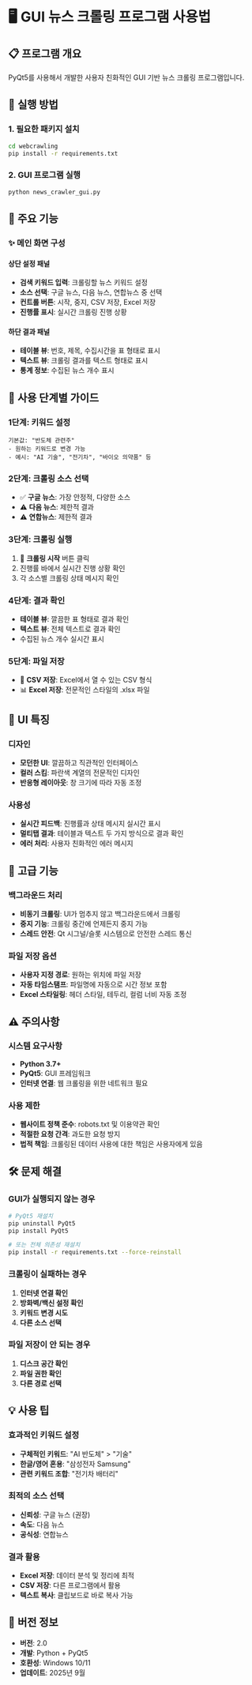 # 🖥️ GUI 뉴스 크롤링 프로그램 사용법

## 📋 프로그램 개요

PyQt5를 사용해서 개발한 사용자 친화적인 GUI 기반 뉴스 크롤링 프로그램입니다.

## 🚀 실행 방법

### 1. 필요한 패키지 설치
```bash
cd webcrawling
pip install -r requirements.txt
```

### 2. GUI 프로그램 실행
```bash
python news_crawler_gui.py
```

## 🔧 주요 기능

### ✨ 메인 화면 구성

#### 상단 설정 패널
- **검색 키워드 입력**: 크롤링할 뉴스 키워드 설정
- **소스 선택**: 구글 뉴스, 다음 뉴스, 연합뉴스 중 선택
- **컨트롤 버튼**: 시작, 중지, CSV 저장, Excel 저장
- **진행률 표시**: 실시간 크롤링 진행 상황

#### 하단 결과 패널
- **테이블 뷰**: 번호, 제목, 수집시간을 표 형태로 표시
- **텍스트 뷰**: 크롤링 결과를 텍스트 형태로 표시
- **통계 정보**: 수집된 뉴스 개수 표시

## 📖 사용 단계별 가이드

### 1단계: 키워드 설정
```
기본값: "반도체 관련주"
- 원하는 키워드로 변경 가능
- 예시: "AI 기술", "전기차", "바이오 의약품" 등
```

### 2단계: 크롤링 소스 선택
- ✅ **구글 뉴스**: 가장 안정적, 다양한 소스
- ⚠️ **다음 뉴스**: 제한적 결과
- ⚠️ **연합뉴스**: 제한적 결과

### 3단계: 크롤링 실행
1. 🚀 **크롤링 시작** 버튼 클릭
2. 진행률 바에서 실시간 진행 상황 확인
3. 각 소스별 크롤링 상태 메시지 확인

### 4단계: 결과 확인
- **테이블 뷰**: 깔끔한 표 형태로 결과 확인
- **텍스트 뷰**: 전체 텍스트로 결과 확인
- 수집된 뉴스 개수 실시간 표시

### 5단계: 파일 저장
- 📄 **CSV 저장**: Excel에서 열 수 있는 CSV 형식
- 📊 **Excel 저장**: 전문적인 스타일의 .xlsx 파일

## 🎨 UI 특징

### 디자인
- **모던한 UI**: 깔끔하고 직관적인 인터페이스
- **컬러 스킴**: 파란색 계열의 전문적인 디자인
- **반응형 레이아웃**: 창 크기에 따라 자동 조정

### 사용성
- **실시간 피드백**: 진행률과 상태 메시지 실시간 표시
- **멀티탭 결과**: 테이블과 텍스트 두 가지 방식으로 결과 확인
- **에러 처리**: 사용자 친화적인 에러 메시지

## 🔧 고급 기능

### 백그라운드 처리
- **비동기 크롤링**: UI가 멈추지 않고 백그라운드에서 크롤링
- **중지 기능**: 크롤링 중간에 언제든지 중지 가능
- **스레드 안전**: Qt 시그널/슬롯 시스템으로 안전한 스레드 통신

### 파일 저장 옵션
- **사용자 지정 경로**: 원하는 위치에 파일 저장
- **자동 타임스탬프**: 파일명에 자동으로 시간 정보 포함
- **Excel 스타일링**: 헤더 스타일, 테두리, 컬럼 너비 자동 조정

## ⚠️ 주의사항

### 시스템 요구사항
- **Python 3.7+**
- **PyQt5**: GUI 프레임워크
- **인터넷 연결**: 웹 크롤링을 위한 네트워크 필요

### 사용 제한
- **웹사이트 정책 준수**: robots.txt 및 이용약관 확인
- **적절한 요청 간격**: 과도한 요청 방지
- **법적 책임**: 크롤링된 데이터 사용에 대한 책임은 사용자에게 있음

## 🛠️ 문제 해결

### GUI가 실행되지 않는 경우
```bash
# PyQt5 재설치
pip uninstall PyQt5
pip install PyQt5

# 또는 전체 의존성 재설치
pip install -r requirements.txt --force-reinstall
```

### 크롤링이 실패하는 경우
1. **인터넷 연결 확인**
2. **방화벽/백신 설정 확인**
3. **키워드 변경 시도**
4. **다른 소스 선택**

### 파일 저장이 안 되는 경우
1. **디스크 공간 확인**
2. **파일 권한 확인**
3. **다른 경로 선택**

## 💡 사용 팁

### 효과적인 키워드 설정
- **구체적인 키워드**: "AI 반도체" > "기술"
- **한글/영어 혼용**: "삼성전자 Samsung"
- **관련 키워드 조합**: "전기차 배터리"

### 최적의 소스 선택
- **신뢰성**: 구글 뉴스 (권장)
- **속도**: 다음 뉴스
- **공식성**: 연합뉴스

### 결과 활용
- **Excel 저장**: 데이터 분석 및 정리에 최적
- **CSV 저장**: 다른 프로그램에서 활용
- **텍스트 복사**: 클립보드로 바로 복사 가능

## 📝 버전 정보

- **버전**: 2.0
- **개발**: Python + PyQt5
- **호환성**: Windows 10/11
- **업데이트**: 2025년 9월
